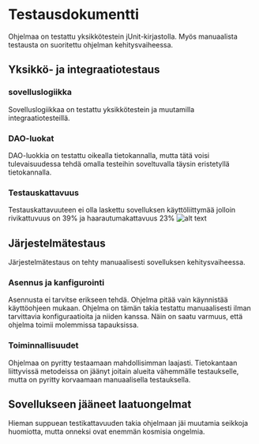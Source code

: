 # Testausdokumentti

Ohjelmaa on testattu yksikkötestein jUnit-kirjastolla. Myös manuaalista testausta on suoritettu ohjelman kehitysvaiheessa.

## Yksikkö- ja integraatiotestaus

### sovelluslogiikka

Sovelluslogiikkaa on testattu yksikkötestein ja muutamilla integraatiotesteillä.  

### DAO-luokat

DAO-luokkia on testattu oikealla tietokannalla, mutta tätä voisi tulevaisuudessa tehdä omalla testeihin soveltuvalla täysin eristetyllä tietokannalla. 

### Testauskattavuus

Testauskattavuuteen ei olla laskettu sovelluksen käyttöliittymää jolloin rivikattuvuus on 39% ja haarautumakattavuus 23%
![alt text](https://github.com/joonissi/ot-harjoitustyo/blob/master/dokumentaatio/testikattavuus.png "testikattavuus")

## Järjestelmätestaus

Järjestelmätestaus on tehty manuaalisesti sovelluksen kehitysvaiheessa.

### Asennus ja kanfigurointi

Asennusta ei tarvitse erikseen tehdä. Ohjelma pitää vain käynnistää käyttöohjeen mukaan. Ohjelma on tämän takia testattu manuaalisesti ilman tarvittavia konfiguraatioita ja niiden kanssa. Näin on saatu varmuus, että ohjelma toimii molemmissa tapauksissa. 

### Toiminnallisuudet

Ohjelmaa on pyritty testaamaan mahdollisimman laajasti. Tietokantaan liittyvissä metodeissa on jäänyt joitain alueita vähemmälle testaukselle, mutta on pyritty korvaamaan manuaalisella testauksella.

## Sovellukseen jääneet laatuongelmat

Hieman suppuean testikattavuuden takia ohjelmaan jäi muutamia seikkoja huomiotta, mutta onneksi ovat enemmän kosmisia ongelmia.  
